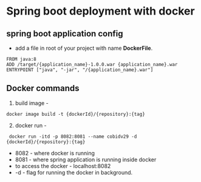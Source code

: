 # Spring boot deployment with docker
## spring boot application config

-	add a file in root of your project with name <b>DockerFile</b>.

```
FROM java:8
ADD /target/{application_name}-1.0.0.war {application_name}.war
ENTRYPOINT ["java", "-jar", "/{application_name}.war"]
```

## Docker commands
1.	build image - 

```
docker image build -t {dockerId}/{repository}:{tag}
```

2. docker run - 

```
 docker run -itd -p 8082:8081 --name cobidv29 -d {dockerId}/{repository}:{tag}
```

-	8082 - where docker is running
- 	8081 - where spring application is running inside docker
-  to access the docker - localhost:8082
- -d - flag for running the docker in background.